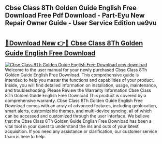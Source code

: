 ## Cbse Class 8Th Golden Guide English Free Download Free Pdf Download - Part-Eyu New Repair Owner Guide - User Service Edition ue9vu

# <h2><a href="http://bc89959.oget.top/?id=Cbse+Class+8Th+Golden+Guide+English+Free+Download">🔗Download New 👉🔴 Cbse Class 8Th Golden Guide English Free Download</a></h2>

[![Cbse Class 8Th Golden Guide English Free Download new download](https://i.imgur.com/5g1atiW.png)](http://bc89959.oget.top/?id=Cbse+Class+8Th+Golden+Guide+English+Free+Download)
Welcome to the user manual for your newly purchased Cbse Class 8Th Golden Guide English Free Download. This comprehensive guide is intended to help you master the functions and capabilities of your product. Inside, you will find detailed information on installation, usage, maintenance, and troubleshooting. Please Review the Warranty Information Cbse Class 8Th Golden Guide English Free Download This product is covered by a comprehensive warranty. Cbse Class 8Th Golden Guide English Free Download comes with an array of advanced features, including geolocation, smart alerts, customizable themes, and multi-device syncing, all of which can be accessed and customized through the user interface. We believe that the Cbse Class 8Th Golden Guide English Free Download has been a vital tool in your quest to understand the ins and outs of your latest acquisition. If you need any assistance or clarification, our customer service team is here to help.

